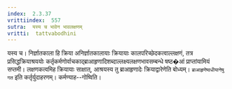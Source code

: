 ```yaml
---
index:  2.3.37
vrittiindex:  557
sutra:  यस्य च भावेन भावलक्षणम्
vritti:  tattvabodhini 
---
```


यस्य च। निर्ज्ञातकाला हि क्रिया अनिर्ज्ञातकालायाः क्रियायाः कालपरिच्छेदकत्वाल्लक्षणं, तत्र प्रसिद्धक्रियाश्रययोः कर्तृकर्मणोर्वाचकाद्ब्राआहृणादिशब्दाल्लक्ष्यलक्षणभावसम्बन्धे षष्ठ�आं प्राप्तांयामियं सप्तमी। लक्षणकत्वमिह क्रियायाः साक्षात्, आश्रयस्य तु ब्राआहृणादेः क्रियाद्वारेणेति बोध्यम्। `ब्राआहृणेष्वधीयानेषु गत` इति कर्तृर्युदाहरणम्। कर्मण्याह--गोष्विति।


